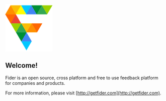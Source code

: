 ![](/static/images/logo-small.png)

## Welcome! 

Fider is an open source, cross platform and free to use feedback platform for companies and products.

For more information, please visit [http://getfider.com](http://getfider.com).
